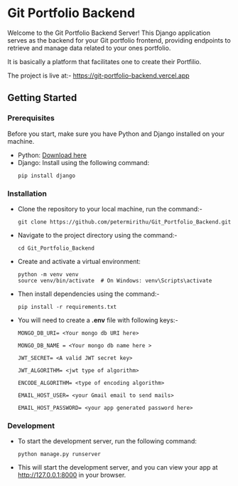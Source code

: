 # Git Portfolio Backend
Welcome to the Git Portfolio Backend Server! This Django application serves as the backend for your Git portfolio frontend, providing endpoints to retrieve and manage data related to your ones portfolio.

It is basically a platform that facilitates one to create their Portfilio.

The project is live at:- https://git-portfolio-backend.vercel.app

## Getting Started

### Prerequisites

Before you start, make sure you have Python and Django installed on your machine.

- Python: [Download here](https://www.python.org/downloads/)
- Django: Install using the following command:
    ```
    pip install django
    ```
    
### Installation  
- Clone the repository to your local machine, run the command:-
    ```
    git clone https://github.com/petermirithu/Git_Portfolio_Backend.git
    ```
- Navigate to the project directory using the command:-
    ```
    cd Git_Portfolio_Backend
    ```
- Create and activate a virtual environment:
    ```
    python -m venv venv
    source venv/bin/activate  # On Windows: venv\Scripts\activate
    ```
- Then install dependencies using the command:-
    ```
    pip install -r requirements.txt
    ```
- You will need to create a <b>.env</b> file with following keys:-
    ```
    MONGO_DB_URI= <Your mongo db URI here>

    MONGO_DB_NAME = <Your mongo db name here >

    JWT_SECRET= <A valid JWT secret key>

    JWT_ALGORITHM= <jwt type of algorithm>

    ENCODE_ALGORITHM= <type of encoding algorithm>

    EMAIL_HOST_USER= <your Gmail email to send mails>

    EMAIL_HOST_PASSWORD= <your app generated password here>
    ```
### Development 
- To start the development server, run the following command:
    ```
    python manage.py runserver
    ```
- This will start the development server, and you can view your app at http://127.0.0.1:8000 in your browser.

